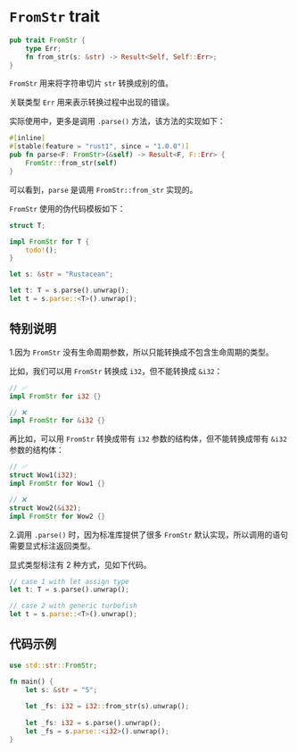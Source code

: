 # `FromStr` trait
```rust
pub trait FromStr {
    type Err;
    fn from_str(s: &str) -> Result<Self, Self::Err>;
}
```

`FromStr` 用来将字符串切片 `str` 转换成别的值。

关联类型 `Err` 用来表示转换过程中出现的错误。

实际使用中，更多是调用 `.parse()` 方法，该方法的实现如下：
```rust
#[inline]
#[stable(feature = "rust1", since = "1.0.0")]
pub fn parse<F: FromStr>(&self) -> Result<F, F::Err> {
    FromStr::from_str(self)
}
```
可以看到，`parse` 是调用 `FromStr::from_str` 实现的。

`FromStr` 使用的伪代码模板如下：
```rust
struct T;

impl FromStr for T {
    todo!();
}

let s: &str = "Rustacean";

let t: T = s.parse().unwrap();
let t = s.parse::<T>().unwrap();
```
## 特别说明
1.因为 `FromStr` 没有生命周期参数，所以只能转换成不包含生命周期的类型。

比如，我们可以用 `FromStr` 转换成 `i32`，但不能转换成 `&i32`：
```rust
// ✅
impl FromStr for i32 {}

// ❌
impl FromStr for &i32 {}
```

再比如，可以用 `FromStr` 转换成带有 `i32` 参数的结构体，但不能转换成带有 `&i32` 参数的结构体：
```rust
// ✅
struct Wow1(i32);
impl FromStr for Wow1 {}

// ❌
struct Wow2(&i32);
impl FromStr for Wow2 {}
```
2.调用 `.parse()` 时，因为标准库提供了很多 `FromStr` 默认实现，所以调用的语句需要显式标注返回类型。

显式类型标注有 2 种方式，见如下代码。
```rust
// case 1 with let assign type
let t: T = s.parse().unwrap();

// case 2 with generic turbofish
let t = s.parse::<T>().unwrap();
```

## 代码示例
```rust
use std::str::FromStr;

fn main() {
    let s: &str = "5";
    
    let _fs: i32 = i32::from_str(s).unwrap();
    
    let _fs: i32 = s.parse().unwrap();
    let _fs = s.parse::<i32>().unwrap();
}
```